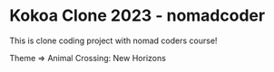 # Kokoa Clone 2023 - nomadcoder

This is clone coding project with nomad coders course!

Theme => Animal Crossing: New Horizons
